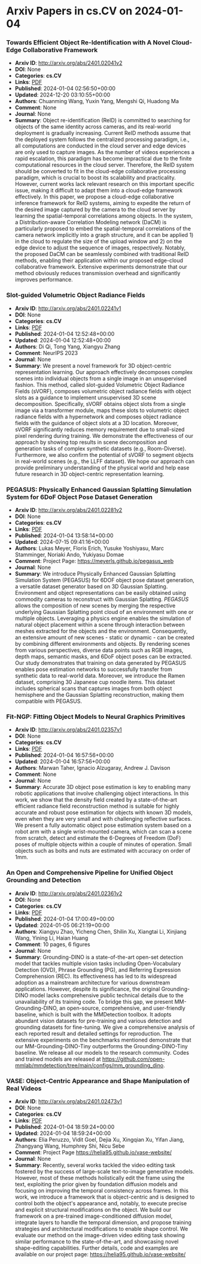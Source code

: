 # Arxiv Papers in cs.CV on 2024-01-04
### Towards Efficient Object Re-Identification with A Novel Cloud-Edge Collaborative Framework
- **Arxiv ID**: http://arxiv.org/abs/2401.02041v2
- **DOI**: None
- **Categories**: **cs.CV**
- **Links**: [PDF](http://arxiv.org/pdf/2401.02041v2)
- **Published**: 2024-01-04 02:56:50+00:00
- **Updated**: 2024-12-20 03:10:55+00:00
- **Authors**: Chuanming Wang, Yuxin Yang, Mengshi Qi, Huadong Ma
- **Comment**: None
- **Journal**: None
- **Summary**: Object re-identification (ReID) is committed to searching for objects of the same identity across cameras, and its real-world deployment is gradually increasing. Current ReID methods assume that the deployed system follows the centralized processing paradigm, i.e., all computations are conducted in the cloud server and edge devices are only used to capture images. As the number of videos experiences a rapid escalation, this paradigm has become impractical due to the finite computational resources in the cloud server. Therefore, the ReID system should be converted to fit in the cloud-edge collaborative processing paradigm, which is crucial to boost its scalability and practicality. However, current works lack relevant research on this important specific issue, making it difficult to adapt them into a cloud-edge framework effectively. In this paper, we propose a cloud-edge collaborative inference framework for ReID systems, aiming to expedite the return of the desired image captured by the camera to the cloud server by learning the spatial-temporal correlations among objects. In the system, a Distribution-aware Correlation Modeling network (DaCM) is particularly proposed to embed the spatial-temporal correlations of the camera network implicitly into a graph structure, and it can be applied 1) in the cloud to regulate the size of the upload window and 2) on the edge device to adjust the sequence of images, respectively. Notably, the proposed DaCM can be seamlessly combined with traditional ReID methods, enabling their application within our proposed edge-cloud collaborative framework. Extensive experiments demonstrate that our method obviously reduces transmission overhead and significantly improves performance.



### Slot-guided Volumetric Object Radiance Fields
- **Arxiv ID**: http://arxiv.org/abs/2401.02241v1
- **DOI**: None
- **Categories**: **cs.CV**
- **Links**: [PDF](http://arxiv.org/pdf/2401.02241v1)
- **Published**: 2024-01-04 12:52:48+00:00
- **Updated**: 2024-01-04 12:52:48+00:00
- **Authors**: Di Qi, Tong Yang, Xiangyu Zhang
- **Comment**: NeurIPS 2023
- **Journal**: None
- **Summary**: We present a novel framework for 3D object-centric representation learning. Our approach effectively decomposes complex scenes into individual objects from a single image in an unsupervised fashion. This method, called slot-guided Volumetric Object Radiance Fields (sVORF), composes volumetric object radiance fields with object slots as a guidance to implement unsupervised 3D scene decomposition. Specifically, sVORF obtains object slots from a single image via a transformer module, maps these slots to volumetric object radiance fields with a hypernetwork and composes object radiance fields with the guidance of object slots at a 3D location. Moreover, sVORF significantly reduces memory requirement due to small-sized pixel rendering during training. We demonstrate the effectiveness of our approach by showing top results in scene decomposition and generation tasks of complex synthetic datasets (e.g., Room-Diverse). Furthermore, we also confirm the potential of sVORF to segment objects in real-world scenes (e.g., the LLFF dataset). We hope our approach can provide preliminary understanding of the physical world and help ease future research in 3D object-centric representation learning.



### PEGASUS: Physically Enhanced Gaussian Splatting Simulation System for 6DoF Object Pose Dataset Generation
- **Arxiv ID**: http://arxiv.org/abs/2401.02281v2
- **DOI**: None
- **Categories**: **cs.CV**
- **Links**: [PDF](http://arxiv.org/pdf/2401.02281v2)
- **Published**: 2024-01-04 13:58:14+00:00
- **Updated**: 2024-07-15 09:41:16+00:00
- **Authors**: Lukas Meyer, Floris Erich, Yusuke Yoshiyasu, Marc Stamminger, Noriaki Ando, Yukiyasu Domae
- **Comment**: Project Page: https://meyerls.github.io/pegasus_web
- **Journal**: None
- **Summary**: We introduce Physically Enhanced Gaussian Splatting Simulation System (PEGASUS) for 6DOF object pose dataset generation, a versatile dataset generator based on 3D Gaussian Splatting.   Environment and object representations can be easily obtained using commodity cameras to reconstruct with Gaussian Splatting. <i>PEGASUS</i> allows the composition of new scenes by merging the respective underlying Gaussian Splatting point cloud of an environment with one or multiple objects. Leveraging a physics engine enables the simulation of natural object placement within a scene through interaction between meshes extracted for the objects and the environment. Consequently, an extensive amount of new scenes - static or dynamic - can be created by combining different environments and objects. By rendering scenes from various perspectives, diverse data points such as RGB images, depth maps, semantic masks, and 6DoF object poses can be extracted.   Our study demonstrates that training on data generated by PEGASUS enables pose estimation networks to successfully transfer from synthetic data to real-world data. Moreover, we introduce the Ramen dataset, comprising 30 Japanese cup noodle items. This dataset includes spherical scans that captures images from both object hemisphere and the Gaussian Splatting reconstruction, making them compatible with PEGASUS.



### Fit-NGP: Fitting Object Models to Neural Graphics Primitives
- **Arxiv ID**: http://arxiv.org/abs/2401.02357v1
- **DOI**: None
- **Categories**: **cs.CV**
- **Links**: [PDF](http://arxiv.org/pdf/2401.02357v1)
- **Published**: 2024-01-04 16:57:56+00:00
- **Updated**: 2024-01-04 16:57:56+00:00
- **Authors**: Marwan Taher, Ignacio Alzugaray, Andrew J. Davison
- **Comment**: None
- **Journal**: None
- **Summary**: Accurate 3D object pose estimation is key to enabling many robotic applications that involve challenging object interactions. In this work, we show that the density field created by a state-of-the-art efficient radiance field reconstruction method is suitable for highly accurate and robust pose estimation for objects with known 3D models, even when they are very small and with challenging reflective surfaces. We present a fully automatic object pose estimation system based on a robot arm with a single wrist-mounted camera, which can scan a scene from scratch, detect and estimate the 6-Degrees of Freedom (DoF) poses of multiple objects within a couple of minutes of operation. Small objects such as bolts and nuts are estimated with accuracy on order of 1mm.



### An Open and Comprehensive Pipeline for Unified Object Grounding and Detection
- **Arxiv ID**: http://arxiv.org/abs/2401.02361v2
- **DOI**: None
- **Categories**: **cs.CV**
- **Links**: [PDF](http://arxiv.org/pdf/2401.02361v2)
- **Published**: 2024-01-04 17:00:49+00:00
- **Updated**: 2024-01-05 06:21:19+00:00
- **Authors**: Xiangyu Zhao, Yicheng Chen, Shilin Xu, Xiangtai Li, Xinjiang Wang, Yining Li, Haian Huang
- **Comment**: 10 pages, 6 figures
- **Journal**: None
- **Summary**: Grounding-DINO is a state-of-the-art open-set detection model that tackles multiple vision tasks including Open-Vocabulary Detection (OVD), Phrase Grounding (PG), and Referring Expression Comprehension (REC). Its effectiveness has led to its widespread adoption as a mainstream architecture for various downstream applications. However, despite its significance, the original Grounding-DINO model lacks comprehensive public technical details due to the unavailability of its training code. To bridge this gap, we present MM-Grounding-DINO, an open-source, comprehensive, and user-friendly baseline, which is built with the MMDetection toolbox. It adopts abundant vision datasets for pre-training and various detection and grounding datasets for fine-tuning. We give a comprehensive analysis of each reported result and detailed settings for reproduction. The extensive experiments on the benchmarks mentioned demonstrate that our MM-Grounding-DINO-Tiny outperforms the Grounding-DINO-Tiny baseline. We release all our models to the research community. Codes and trained models are released at https://github.com/open-mmlab/mmdetection/tree/main/configs/mm_grounding_dino.



### VASE: Object-Centric Appearance and Shape Manipulation of Real Videos
- **Arxiv ID**: http://arxiv.org/abs/2401.02473v1
- **DOI**: None
- **Categories**: **cs.CV**
- **Links**: [PDF](http://arxiv.org/pdf/2401.02473v1)
- **Published**: 2024-01-04 18:59:24+00:00
- **Updated**: 2024-01-04 18:59:24+00:00
- **Authors**: Elia Peruzzo, Vidit Goel, Dejia Xu, Xingqian Xu, Yifan Jiang, Zhangyang Wang, Humphrey Shi, Nicu Sebe
- **Comment**: Project Page https://helia95.github.io/vase-website/
- **Journal**: None
- **Summary**: Recently, several works tackled the video editing task fostered by the success of large-scale text-to-image generative models. However, most of these methods holistically edit the frame using the text, exploiting the prior given by foundation diffusion models and focusing on improving the temporal consistency across frames. In this work, we introduce a framework that is object-centric and is designed to control both the object's appearance and, notably, to execute precise and explicit structural modifications on the object. We build our framework on a pre-trained image-conditioned diffusion model, integrate layers to handle the temporal dimension, and propose training strategies and architectural modifications to enable shape control. We evaluate our method on the image-driven video editing task showing similar performance to the state-of-the-art, and showcasing novel shape-editing capabilities. Further details, code and examples are available on our project page: https://helia95.github.io/vase-website/



